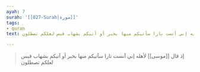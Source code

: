 ```yaml
---
ayah: 7
surah: '[[027-Surah|سورة]]'
tags:
- quran
text: إذ قال موسى لأهله إني آنست نارا سآتيكم منها بخبر أو آتيكم بشهاب قبس لعلكم تصطلون

---
```

> إذ قال [[موسى]] لأهله إني آنست نارا سآتيكم منها بخبر أو آتيكم بشهاب قبس لعلكم تصطلون
